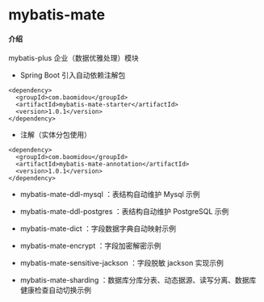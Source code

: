 # mybatis-mate

#### 介绍
mybatis-plus 企业（数据优雅处理）模块

- Spring Boot 引入自动依赖注解包

```
<dependency>
  <groupId>com.baomidou</groupId>
  <artifactId>mybatis-mate-starter</artifactId>
  <version>1.0.1</version>
</dependency>
```

- 注解（实体分包使用）

```
<dependency>
  <groupId>com.baomidou</groupId>
  <artifactId>mybatis-mate-annotation</artifactId>
  <version>1.0.1</version>
</dependency>
```

- mybatis-mate-ddl-mysql ：表结构自动维护 Mysql 示例


- mybatis-mate-ddl-postgres ：表结构自动维护 PostgreSQL 示例


- mybatis-mate-dict ：字段数据字典自动映射示例


- mybatis-mate-encrypt ：字段加密解密示例


- mybatis-mate-sensitive-jackson ：字段脱敏 jackson 实现示例


- mybatis-mate-sharding ：数据库分库分表、动态据源、读写分离、数据库健康检查自动切换示例

